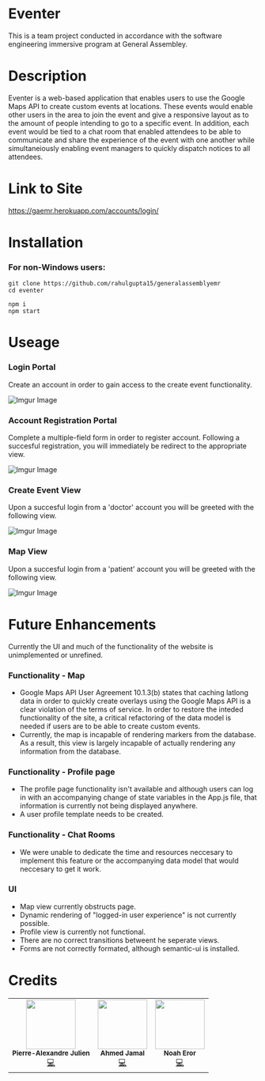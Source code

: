 # Eventer

This is a team project conducted in accordance with the software engineering immersive program at General Assembley.

# Description

Eventer is a web-based application that enables users to use the Google Maps API to create custom events at locations. These events would enable other users in the area to join the event and give a responsive layout as to the amount of people intending to go to a specific event. In addition, each event would be tied to a chat room that enabled attendees to be able to communicate and share the experience of the event with one another while simultaneiously enabling event managers to quickly dispatch notices to all attendees.  

# Link to Site

https://gaemr.herokuapp.com/accounts/login/

# Installation

### For non-Windows users:

```
git clone https://github.com/rahulgupta15/generalassemblyemr
cd eventer

npm i
npm start

```

# Useage

### Login Portal

Create an account in order to gain access to the create event functionality.

![Imgur Image](https://i.imgur.com/8fyC0ny.png)

### Account Registration Portal

Complete a multiple-field form in order to register account. Following a succesful registration, you will immediately be redirect to the appropriate view.

![Imgur Image](https://i.imgur.com/H8PTERN.png)

### Create Event View

Upon a succesful login from a 'doctor' account you will be greeted with the following view.

![Imgur Image](https://i.imgur.com/FWneyt8.png)

### Map View

Upon a succesful login from a 'patient' account you will be greeted with the following view.

![Imgur Image](https://i.imgur.com/JTMYI9O.png)

# Future Enhancements 

Currently the UI and much of the functionality of the website is unimplemented or unrefined.

### Functionality - Map

* Google Maps API User Agreement 10.1.3(b) states that caching latlong data in order to quickly create overlays using the Google Maps API is a clear violation of the terms of service. In order to restore the inteded functionality of the site, a critical refactoring of the data model is needed if users are to be able to create custom events.
* Currently, the map is incapable of rendering markers from the database. As a result, this view is largely incapable of actually rendering any information from the database.

### Functionality - Profile page

* The profile page functionality isn't available and although users can log in with an accompanying change of state variables in the App.js file, that information is currently not being displayed anywhere.
* A user profile template needs to be created.

### Functionality - Chat Rooms

* We were unable to dedicate the time and resources neccesary to implement this feature or the accompanying data model that would neccesary to get it work. 

### UI

* Map view currently obstructs page.
* Dynamic rendering of "logged-in user experience" is not currently possible.
* Profile view is currently not functional.
* There are no correct transitions betweent he seperate views.
* Forms are not correctly formated, although semantic-ui is installed.

# Credits

<!-- ALL-CONTRIBUTORS-LIST:START - Do not remove or modify this section -->
<!-- prettier-ignore-start -->
<!-- markdownlint-disable -->
<table>
  <tr>
    <td align="center"><img src="https://avatars0.githubusercontent.com/u/68161992?s=460&u=65092f7ea36ec42362d806f57d9b573326c1516e&v=4" width="100px;" alt=""/><br /><sub><b>Pierre-Alexandre Julien</b></sub></a><br /><a href="https://github.com/lenuagebrun">💻</a></td>
    <td align="center"><img src="https://avatars1.githubusercontent.com/u/63525891?s=400&v=4" width="100px;" alt=""/><br /><sub><b>Ahmed Jamal</b></sub></a><br /><a href="https://github.com/AhmedJamal93" title="Code">💻</a></td>
    <td align="center"><img src="https://i.imgur.com/AciEwUR.jpg" width="100px;" alt=""/><br /><sub><b>Noah Eror</b></sub></a><br /><a href="https://github.com/BitterHippo" title="Code">💻</a></td>
  </tr>
</table>

<!-- markdownlint-enable -->
<!-- prettier-ignore-end -->

